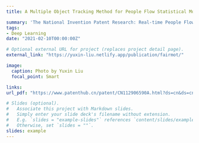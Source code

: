 ```yaml
---
title: A Multiple Object Tracking Method for People Flow Statistical Monitoring based on FairMOT

summary: 'The National Invention Patent Research: Real-time People Flow statistics and prediction in ROI.'
tags:
- Deep Learning
date: "2021-02-10T00:00:00Z"

# Optional external URL for project (replaces project detail page).
external_link: "https://yuxin-liu.netlify.app/publication/fairmot/"

image:
  caption: Photo by Yuxin Liu
  focal_point: Smart

links:
url_pdf: "https://www.patenthub.cn/patent/CN112906590A.html?ds=cn&ds=cn&dm=mix&p=1&ps=10&s=score!&m=none&q=%E4%B8%9C%E5%8C%97%E5%86%9C%E4%B8%9A%E5%A4%A7%E5%AD%A6%20%E5%88%98%E5%AE%87%E6%98%95#/pdf"

# Slides (optional).
#   Associate this project with Markdown slides.
#   Simply enter your slide deck's filename without extension.
#   E.g. `slides = "example-slides"` references `content/slides/example-slides.md`.
#   Otherwise, set `slides = ""`.
slides: example
---
```

